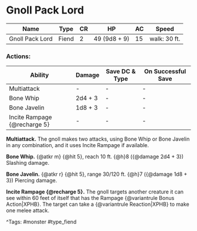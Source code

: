 # Gnoll Pack Lord

| Name | Type | CR | HP | AC | Speed |
|------|------|----|----|----|-------|
| Gnoll Pack Lord | Fiend | 2 | 49 (9d8 + 9) | 15 | walk: 30 ft. |

### Actions:

| Ability | Damage | Save DC & Type | On Successful Save |
|---------|--------|----------------|--------------------|
| Multiattack | - | - | - |
| Bone Whip | 2d4 + 3 | - | - |
| Bone Javelin | 1d8 + 3 | - | - |
| Incite Rampage {@recharge 5} | - | - | - |


**Multiattack.** The gnoll makes two attacks, using Bone Whip or Bone Javelin in any combination, and it uses Incite Rampage if available.

**Bone Whip.** {@atkr m} {@hit 5}, reach 10 ft. {@h}8 ({@damage 2d4 + 3}) Slashing damage.

**Bone Javelin.** {@atkr r} {@hit 5}, range 30/120 ft. {@h}7 ({@damage 1d8 + 3}) Piercing damage.

**Incite Rampage {@recharge 5}.** The gnoll targets another creature it can see within 60 feet of itself that has the Rampage {@variantrule Bonus Action|XPHB}. The target can take a {@variantrule Reaction|XPHB} to make one melee attack.

^Tags: #monster #type_fiend